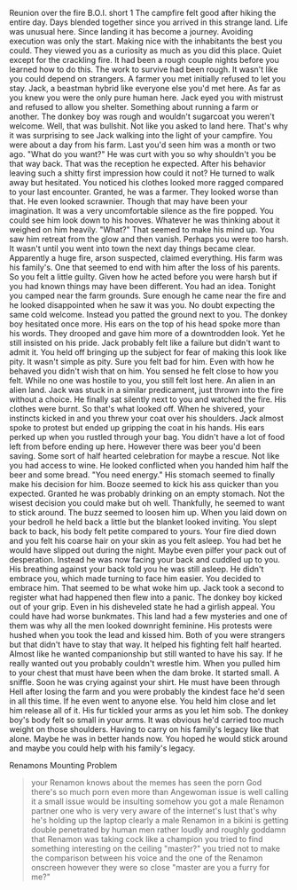 Reunion over the fire 
B.O.I. short 1
The campfire felt good after hiking the entire day. Days blended together since you arrived in this strange land. Life was unusual here. Since landing it has become a journey. Avoiding execution was only the start. Making nice with the inhabitants the best you could. They viewed you as a curiosity as much as you did this place. 
Quiet except for the crackling fire. It had been a rough couple nights before you learned how to do this. The work to survive had been rough. It wasn't like you could depend on strangers. A farmer you met initially refused to let you stay. Jack, a beastman hybrid like everyone else you'd met here. As far as you knew you were the only pure human here.
Jack eyed you with mistrust and refused to allow you shelter. Something about running a farm or another. The donkey boy was rough and wouldn't sugarcoat you weren't welcome. Well, that was bullshit. Not like you asked to land here. 
That's why it was surprising to see Jack walking into the light of your campfire. You were about a day from his farm. Last you'd seen him was a month or two ago. "What do you want?" He was curt with you so why shouldn't you be that way back. 
That was the reception he expected. After his behavior leaving such a shitty first impression how could it not? He turned to walk away but hesitated. You noticed his clothes looked more ragged compared to your last encounter. Granted, he was a farmer. They looked worse than that.
He even looked scrawnier. Though that may have been your imagination. It was a very uncomfortable silence as the fire popped. You could see him look down to his hooves. Whatever he was thinking about it weighed on him heavily. "What?" 
That seemed to make his mind up. You saw him retreat from the glow and then vanish. Perhaps you were too harsh. It wasn't until you went into town the next day things became clear. Apparently a huge fire, arson suspected, claimed everything. His farm was his family's. One that seemed to end with him after the loss of his parents. 
So you felt a little guilty. Given how he acted before you were harsh but if you had known things may have been different. You had an idea. Tonight you camped near the farm grounds. Sure enough he came near the fire and he looked disappointed when he saw it was you. No doubt expecting the same cold welcome. 
Instead you patted the ground next to you. The donkey boy hesitated once more. His ears on the top of his head spoke more than his words. They drooped and gave him more of a downtrodden look. Yet he still insisted on his pride. Jack probably felt like a failure but didn't want to admit it. You held off bringing up the subject for fear of making this look like pity.
It wasn't simple as pity. Sure you felt bad for him. Even with how he behaved you didn't wish that on him. You sensed he felt close to how you felt. While no one was hostile to you, you still felt lost here. An alien in an alien land. Jack was stuck in a similar predicament, just thrown into the fire without a choice. 
He finally sat silently next to you and watched the fire. His clothes were burnt. So that's what looked off. When he shivered, your instincts kicked in and you threw your coat over his shoulders. Jack almost spoke to protest but ended up gripping the coat in his hands. 
His ears perked up when you rustled through your bag. You didn't have a lot of food left from before ending up here. However there was beer you'd been saving. Some sort of half hearted celebration for maybe a rescue. Not like you had access to wine. He looked conflicted when you handed him half the beer and some bread. "You need energy."
His stomach seemed to finally make his decision for him. Booze seemed to kick his ass quicker than you expected. Granted he was probably drinking on an empty stomach. Not the wisest decision you could make but oh well. 
Thankfully, he seemed to want to stick around. The buzz seemed to loosen him up. When you laid down on your bedroll he held back a little but the blanket looked inviting. You slept back to back, his body felt petite compared to yours. Your fire died down and you felt his coarse hair on your skin as you felt asleep. 
You had bet he would have slipped out during the night. Maybe even pilfer your pack out of desperation. Instead he was now facing your back and cuddled up to you. His breathing against your back told you he was still asleep. 
He didn't embrace you, which made turning to face him easier. You decided to embrace him. That seemed to be what woke him up. Jack took a second to register what had happened then flew into a panic. The donkey boy kicked out of your grip.
Even in his disheveled state he had a girlish appeal. You could have had worse bunkmates. This land had a few mysteries and one of them was why all the men looked downright feminine. His protests were hushed when you took the lead and kissed him. Both of you were strangers but that didn't have to stay that way. It helped his fighting felt half hearted. Almost like he wanted companionship but still wanted to have his say. If he really wanted out you probably couldn't wrestle him. 
When you pulled him to your chest that must have been when the dam broke. It started small. A sniffle. Soon he was crying against your shirt. He must have been through Hell after losing the farm and you were probably the kindest face he'd seen in all this time. If he even went to anyone else. You held him close and let him release all of it. 
His fur tickled your arms as you let him sob. The donkey boy's body felt so small in your arms. It was obvious he'd carried too much weight on those shoulders. Having to carry on his family's legacy like that alone. Maybe he was in better hands now. You hoped he would stick around and maybe you could help with his family's legacy.

Renamons Mounting Problem
>your Renamon knows about the memes
>has seen the porn
>God there's so much porn
>even more than Angewoman
>issue is
>well calling it a small issue would be insulting
>somehow you got a male Renamon partner
>one who is very very aware of the internet's lust
>that's why he's holding up the laptop
>clearly a male Renamon in a bikini is getting double penetrated by human men
>rather loudly and roughly
>goddamn that Renamon was taking cock like a champion
>you tried to find something interesting on the ceiling
>"master?"
>you tried not to make the comparison between his voice and the one of the Renamon onscreen
>however they were so close
>"master are you a furry for me?"